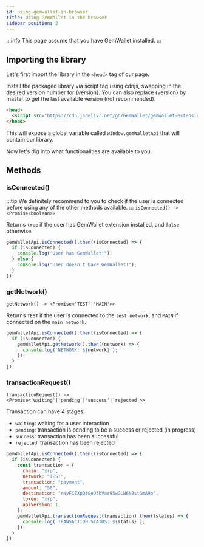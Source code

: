 ```yaml
---
id: using-gemwallet-in-browser
title: Using GemWallet in the browser
sidebar_position: 2
---
```


:::info
This page assume that you have GemWallet installed.
:::

## Importing the library

Let's first import the library in the `<head>` tag of our page.

Install the packaged library via script tag using cdnjs, swapping in the desired version number for {version}. You can also replace {version} by master to get the last available version (not recommended).

```html
<head>
  <script src="https://cdn.jsdelivr.net/gh/GemWallet/gemwallet-extension@{version}/dist/gemwallet-api.min.js"></script>
</head>
```

This will expose a global variable called `window.gemWalletApi` that will contain our library.

Now let's dig into what functionalities are available to you.

## Methods

### isConnected()

:::tip
We definitely recommend to you to check if the user is connected before using any of the other methods available.
:::
`isConnected() -> <Promise<boolean>>`

Returns `true` if the user has GemWallet extension installed, and `false` otherwise.

```javascript
gemWalletApi.isConnected().then((isConnected) => {
  if (isConnected) {
    console.log("User has GemWallet!");
  } else {
    console.log("User doesn't have GemWallet!");
  }
});
```

### getNetwork()

`getNetwork() -> <Promise<'TEST'|'MAIN'>>`

Returns `TEST` if the user is connected to the `test network`, and `MAIN` if connected on the `main network`.

```javascript
gemWalletApi.isConnected().then((isConnected) => {
  if (isConnected) {
    gemWalletApi.getNetwork().then((network) => {
      console.log(`NETWORK: ${network}`);
    });
  }
});
```

### transactionRequest()

`transactionRequest() -> <Promise<'waiting'|'pending'|'success'|'rejected'>>`

Transaction can have 4 stages:

- `waiting`: waiting for a user interaction
- `pending`: transaction is pending to be a success or rejected (in progress)
- `success`: transaction has been successful
- `rejected`: transaction has been rejected

```javascript
gemWalletApi.isConnected().then((isConnected) => {
  if (isConnected) {
    const transaction = {
      chain: "xrp",
      network: "TEST",
      transaction: "payment",
      amount: "50",
      destination: "rNvFCZXpDtGeQ3bVas95wGLN6N2stGmA9o",
      token: "xrp",
      apiVersion: 1,
    };
    gemWalletApi.transactionRequest(transaction).then((status) => {
      console.log(`TRANSACTION STATUS: ${status}`);
    });
  }
});
```
